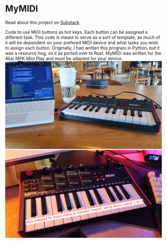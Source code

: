 # MyMIDI
Read about this project on [Substack](https://alshival.substack.com/p/a-coders-guide-to-midi-driven-hotkeys).

Code to use MIDI buttons as hot keys. Each button can be assigned a different task. This code is meant to serve as a sort of template, as much of it will be dependent on your prefered MIDI device and what tasks you wish to assign each button.
Originally, I had written this program in Python, but it was a resource hog, so it as ported over to Rust. MyMIDI was written for the Akai MPK Mini Play and must be adapted for your device.
<img src="https://github.com/alshival/MyMIDI/blob/main/IMG_20240406_140035397.jpg">
<img src="https://github.com/alshival/MyMIDI/blob/main/IMG_20240405_1927445722.jpg">

